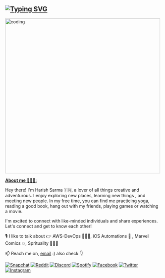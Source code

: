 [![Typing SVG](https://readme-typing-svg.demolab.com?font=Comforta&weight=900&size=60&pause=10&color=DF4616&center=false&width=1800&height=150&lines=Hello+there!;Welcome+to+my+page!;I'm+a+passionate+'ENGINEER'+from+India)](https://git.io/typing-svg)
---
<img align="center" alt="coding" width="500" src="https://user-images.githubusercontent.com/55389276/140866485-8fb1c876-9a8f-4d6a-98dc-08c4981eaf70.gif">

<ins>**About me**<ins> 🙋🏻‍♂️: 

Hey there! I'm Harish Sarma 🇮🇳, a lover of all things creative and adventurous. I enjoy exploring new places, learning new things , and meeting new people. In my free time, you can find me practicing yoga, reading a good book, hang out with my friends, playing games or watching a movie.

I'm excited to connect with like-minded individuals and share experiences. Let's connect and get to know each other!

🎙 I like to talk about 👉 AWS-DevOps 👨🏻‍💻, iOS Automations  , Marvel Comics 💥, Sprituality 🧘🏻‍♂️

📫 Reach me on, [email](mailto:harishsarma.v@gmail.com) :) also check 👇

[![Snapchat](https://img.shields.io/badge/Snapchat-%23FFFC00.svg?style=for-the-badge&logo=Snapchat&logoColor=white)](https://www.snapchat.com/add/harishsarma_v?share_id=V45oBtaQQwm7INm3yDDQuw&locale=en_IN) [![Reddit](https://img.shields.io/badge/Reddit-FF4500?style=for-the-badge&logo=reddit&logoColor=white)](https://www.reddit.com/u/Relevant-Plantain615/?utm_source=share&utm_medium=ios_app&utm_name=iossmf) [![Discord](https://img.shields.io/badge/Discord-%235865F2.svg?style=for-the-badge&logo=discord&logoColor=white)](https://discord.com/channels/harishsarma_v#8667) [![Spotify](https://img.shields.io/badge/Spotify-1ED760?style=for-the-badge&logo=spotify&logoColor=white)](https://open.spotify.com/user/31jcbymrsflp4n5iwiel3of4shey?si=an-T-vRORLejYeh3k6BNIg) [![Facebook](https://img.shields.io/badge/Facebook-%231877F2.svg?style=for-the-badge&logo=Facebook&logoColor=white)](https://www.facebook.com/harishsarma.velavalapalli) [![Twitter](https://img.shields.io/badge/Twitter-%231DA1F2.svg?style=for-the-badge&logo=Twitter&logoColor=white)](https://www.instagram.com/harishsharma_v) [![Instagram](https://img.shields.io/badge/Instagram-%23E4405F.svg?style=for-the-badge&logo=Instagram&logoColor=white)](https://www.instagram.com/harishsharma_v)
